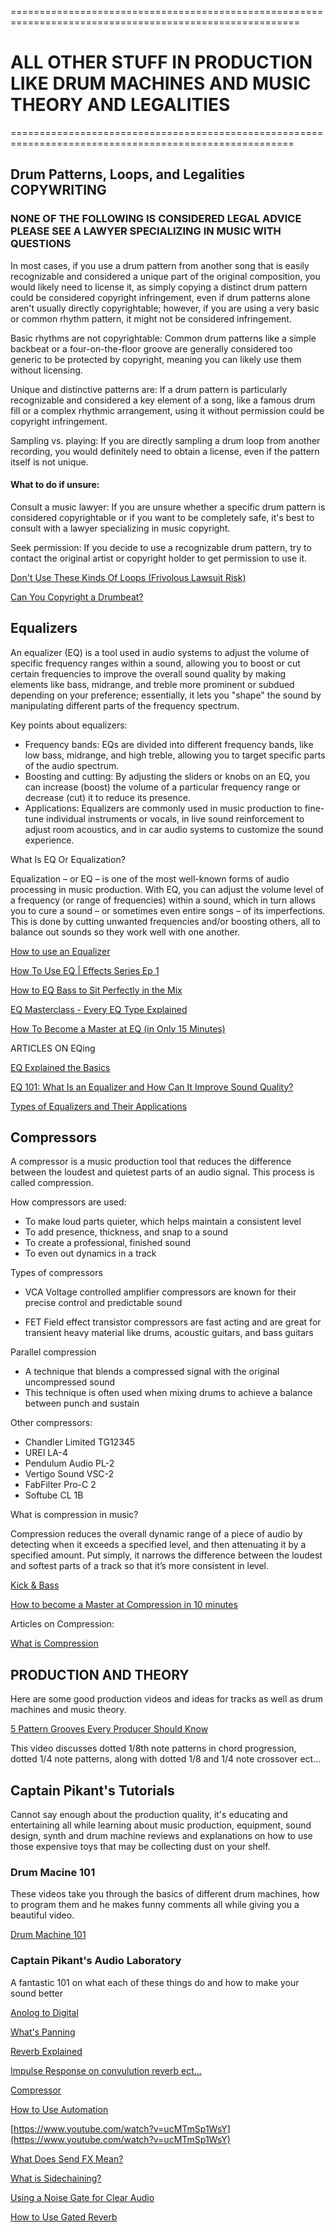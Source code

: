 ========================================================================================================

# ALL OTHER STUFF IN PRODUCTION LIKE DRUM MACHINES AND MUSIC THEORY AND LEGALITIES 
=======================================================================================================

## Drum Patterns, Loops, and Legalities COPYWRITING

### NONE OF THE FOLLOWING IS CONSIDERED LEGAL ADVICE PLEASE SEE A LAWYER SPECIALIZING IN MUSIC WITH QUESTIONS

In most cases, if you use a drum pattern from another song that is easily recognizable and considered a unique part of the original composition, you would likely need to license it, as simply copying a distinct drum pattern could be considered copyright infringement, even if drum patterns alone aren't usually directly copyrightable; however, if you are using a very basic or common rhythm pattern, it might not be considered infringement. 

Basic rhythms are not copyrightable:
Common drum patterns like a simple backbeat or a four-on-the-floor groove are generally considered too generic to be protected by copyright, meaning you can likely use them without licensing. 

Unique and distinctive patterns are:
If a drum pattern is particularly recognizable and considered a key element of a song, like a famous drum fill or a complex rhythmic arrangement, using it without permission could be copyright infringement. 

Sampling vs. playing:
If you are directly sampling a drum loop from another recording, you would definitely need to obtain a license, even if the pattern itself is not unique. 

#### What to do if unsure:

Consult a music lawyer:
If you are unsure whether a specific drum pattern is considered copyrightable or if you want to be completely safe, it's best to consult with a lawyer specializing in music copyright. 

Seek permission:
If you decide to use a recognizable drum pattern, try to contact the original artist or copyright holder to get permission to use it. 


[Don't Use These Kinds Of Loops (Frivolous Lawsuit Risk)](https://www.youtube.com/watch?v=t9rRuk4oQ9A)

[Can You Copyright a Drumbeat?](https://lawyerdrummer.com/2018/04/can-copyright-drumbeat/#:~:text=unfortunately%2C%20no.,law%20before%20the%20other%20two.)

## Equalizers

An equalizer (EQ) is a tool used in audio systems to adjust the volume of specific frequency ranges within a sound, allowing you to boost or cut certain frequencies to improve the overall sound quality by making elements like bass, midrange, and treble more prominent or subdued depending on your preference; essentially, it lets you "shape" the sound by manipulating different parts of the frequency spectrum. 

Key points about equalizers:
- Frequency bands:
EQs are divided into different frequency bands, like low bass, midrange, and high treble, allowing you to target specific parts of the audio spectrum. 
- Boosting and cutting:
By adjusting the sliders or knobs on an EQ, you can increase (boost) the volume of a particular frequency range or decrease (cut) it to reduce its presence. 
- Applications:
Equalizers are commonly used in music production to fine-tune individual instruments or vocals, in live sound reinforcement to adjust room acoustics, and in car audio systems to customize the sound experience.

What Is EQ Or Equalization?

Equalization – or EQ – is one of the most well-known forms of audio processing in music production. With EQ, you can adjust the volume level of a frequency (or range of frequencies) within a sound, which in turn allows you to cure a sound – or sometimes even entire songs – of its imperfections. This is done by cutting unwanted frequencies and/or boosting others, all to balance out sounds so they work well with one another.

[How to use an Equalizer](https://www.youtube.com/playlist?list=PLq7JInvOn27-OkEx-A0CHkt4W7pufpAbR)

[How To Use EQ | Effects Series Ep 1](https://www.youtube.com/watch?v=haPftGbBv5A)

[How to EQ Bass to Sit Perfectly in the Mix](https://www.youtube.com/watch?v=GuCZplNeltM)

[EQ Masterclass - Every EQ Type Explained](https://www.youtube.com/watch?app=desktop&v=mk-bbzNkeJc&t=690s)

[How To Become a Master at EQ (in Only 15 Minutes)](https://www.youtube.com/watch?v=RIuqjFP2cHg)

ARTICLES ON EQing

[EQ Explained the Basics](https://www.armadamusic.com/university/music-production-articles/eq-explained-the-basics)

[EQ 101: What Is an Equalizer and How Can It Improve Sound Quality?](https://www.pcmag.com/how-to/eq-101-what-is-an-equalizer-and-how-can-it-improve-sound-quality)

[Types of Equalizers and Their Applications](https://www.sonarworks.com/blog/learn/types-of-equalizers-and-their-applications)

## Compressors

A compressor is a music production tool that reduces the difference between the loudest and quietest parts of an audio signal. This process is called compression. 

How compressors are used: 
- To make loud parts quieter, which helps maintain a consistent level
- To add presence, thickness, and snap to a sound
- To create a professional, finished sound
- To even out dynamics in a track

Types of compressors

- VCA
Voltage controlled amplifier compressors are known for their precise control and predictable sound 
 
- FET
Field effect transistor compressors are fast acting and are great for transient heavy material like drums, acoustic guitars, and bass guitars 

Parallel compression 
- A technique that blends a compressed signal with the original uncompressed sound
- This technique is often used when mixing drums to achieve a balance between punch and sustain

Other compressors:  
- Chandler Limited TG12345
- UREI LA-4
- Pendulum Audio PL-2
- Vertigo Sound VSC-2
- FabFilter Pro-C 2
- Softube CL 1B

What is compression in music?

Compression reduces the overall dynamic range of a piece of audio by detecting when it exceeds a specified level, and then attenuating it by a specified amount. Put simply, it narrows the difference between the loudest and softest parts of a track so that it’s more consistent in level.

[Kick & Bass](https://www.youtube.com/watch?v=v9TBQ53KAyI)

[How to become a Master at Compression in 10 minutes](https://www.youtube.com/watch?v=booRjPgtIS4)

Articles on Compression:

[What is Compression](https://splice.com/blog/what-is-compression/)

[]()

[]()

[]()

[]()

[]()

[]()

[]()

[]()

[]()

[]()

[]()

## PRODUCTION AND THEORY

Here are some good production videos and ideas for tracks as well as drum machines and music theory.

[5 Pattern Grooves Every Producer Should Know](https://www.youtube.com/watch?v=jvrgRvmnTC0)

This video discusses dotted 1/8th note patterns in chord progression, dotted 1/4 note patterns, along with dotted 1/8 and 1/4 note crossover ect...

## Captain Pikant's Tutorials

Cannot say enough about the production quality, it's educating and entertaining all while learning about music production, equipment, sound design, synth and drum machine reviews and explanations on how to use those expensive toys that may be collecting dust on your shelf.  

### Drum Macine 101 

These videos take you through the basics of different drum machines, how to program them and he makes funny comments all while giving you a beautiful video.

[Drum Machine 101](https://youtube.com/playlist?list=PLN6bfDhoqzHV8QERJuNuQqyfOdhsL8oEU&si=RFKGVf1LOOKWo1zm)

### Captain Pikant's Audio Laboratory

A fantastic 101 on what each of these things do and how to make your sound better

[Anolog to Digital](https://www.youtube.com/watch?v=B3vihWLH9Sk)

[What's Panning](https://www.youtube.com/watch?v=dLIu4Ue82Lo)

[Reverb Explained](https://www.youtube.com/watch?v=0BzkgbNgkuU)

[Impulse Response on convulution reverb ect...](https://www.youtube.com/watch?v=d-1Zn1LvhB4)

[Compressor](https://www.youtube.com/watch?v=zc-of_7v2Ik)

[How to Use Automation](https://www.youtube.com/watch?v=dkmaQXGc3jQ)

[https://www.youtube.com/watch?v=ucMTmSp1WsY](https://www.youtube.com/watch?v=ucMTmSp1WsY)

[What Does Send FX Mean?](https://www.youtube.com/watch?v=9tucwBloiIU)

[What is Sidechaining?](https://www.youtube.com/watch?v=VliFpaOGY2A)

[Using a Noise Gate for Clear Audio](https://www.youtube.com/watch?v=n44ucyiTQNU)

[How to Use Gated Reverb](https://www.youtube.com/watch?v=FhkbI2dAphU)

